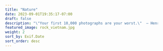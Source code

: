 ```yaml
---
title: "Nature"
date: 2023-09-01T19:35:17-07:00
draft: false
description: "\"Your first 10,000 photographs are your worst.\"  – Henri Cartier-Bresson"
featured_image: rock_vietnam.jpg
weight: 2
sort_by: Exif.Date
sort_order: desc
---
```

